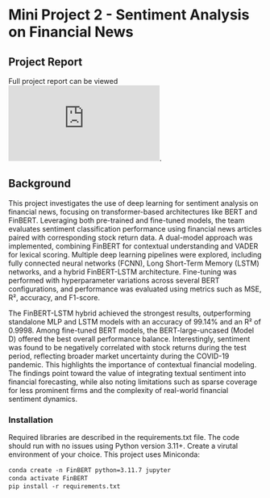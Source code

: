 # Mini Project 2 - Sentiment Analysis on Financial News

## Project Report

Full project report can be viewed ![here](https://github.com/KidQuant/FA690MiniProject2/blob/e52cc675121d4c2e5780d6c91fa38afce5c1af94/Mini%20Project%202%20-%20Financial%20News%20Sentiment%20Analysis.pdf).

## Background

This project investigates the use of deep learning for sentiment analysis on financial news, focusing on transformer-based architectures like BERT and FinBERT. Leveraging both pre-trained and fine-tuned models, the team evaluates sentiment classification performance using financial news articles paired with corresponding stock return data. A dual-model approach was implemented, combining FinBERT for contextual understanding and VADER for lexical scoring. Multiple deep learning pipelines were explored, including fully connected neural networks (FCNN), Long Short-Term Memory (LSTM) networks, and a hybrid FinBERT-LSTM architecture. Fine-tuning was performed with hyperparameter variations across several BERT configurations, and performance was evaluated using metrics such as MSE, R², accuracy, and F1-score.

The FinBERT-LSTM hybrid achieved the strongest results, outperforming standalone MLP and LSTM models with an accuracy of 99.14% and an R² of 0.9998. Among fine-tuned BERT models, the BERT-large-uncased (Model D) offered the best overall performance balance. Interestingly, sentiment was found to be negatively correlated with stock returns during the test period, reflecting broader market uncertainty during the COVID-19 pandemic. This highlights the importance of contextual financial modeling. The findings point toward the value of integrating textual sentiment into financial forecasting, while also noting limitations such as sparse coverage for less prominent firms and the complexity of real-world financial sentiment dynamics.


### Installation

Required libraries are described in the requirements.txt file. The code should run with no issues using Python version 3.11+. Create a virutal environment of your choice. This project uses Miniconda:

```
conda create -n FinBERT python=3.11.7 jupyter
conda activate FinBERT
pip install -r requirements.txt
```